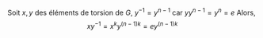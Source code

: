 Soit $x, y$ des éléments de torsion de $G$, 
$y^{-1} = y^{n-1}$ car $yy^{n-1} = y^{n} = e$
Alors, 
$$xy^{-1} = x^{k}y^{(n-1)k}  = ey^{(n-1)k} $$